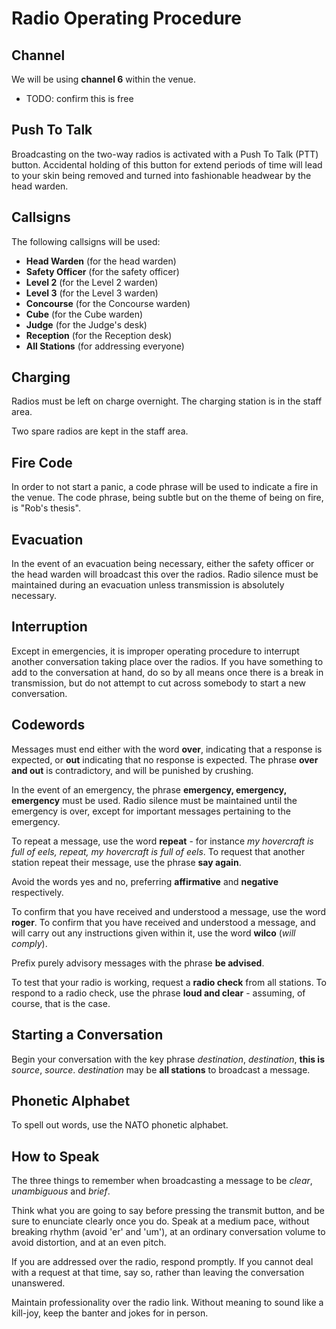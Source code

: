 Radio Operating Procedure
=========================

Channel
-------

We will be using **channel 6** within the venue.

* TODO: confirm this is free

Push To Talk
------------

Broadcasting on the two-way radios is activated with a Push To Talk
(PTT) button. Accidental holding of this button for extend periods
of time will lead to your skin being removed and turned into
fashionable headwear by the head warden.

Callsigns
---------

The following callsigns will be used:

* **Head Warden** (for the head warden)
* **Safety Officer** (for the safety officer)
* **Level 2** (for the Level 2 warden)
* **Level 3** (for the Level 3 warden)
* **Concourse** (for the Concourse warden)
* **Cube** (for the Cube warden)
* **Judge** (for the Judge's desk)
* **Reception** (for the Reception desk)
* **All Stations** (for addressing everyone)

Charging
--------

Radios must be left on charge overnight. The charging station is
in the staff area.

Two spare radios are kept in the staff area.

Fire Code
---------

In order to not start a panic, a code phrase will be used to indicate
a fire in the venue. The code phrase, being subtle but on the theme
of being on fire, is "Rob's thesis".

Evacuation
----------

In the event of an evacuation being necessary, either the safety
officer or the head warden will broadcast this over the radios.
Radio silence must be maintained during an evacuation unless
transmission is absolutely necessary.

Interruption
------------

Except in emergencies, it is improper operating procedure to interrupt
another conversation taking place over the radios. If you have
something to add to the conversation at hand, do so by all means
once there is a break in transmission, but do not attempt to cut
across somebody to start a new conversation.

Codewords
---------

Messages must end either with the word **over**, indicating that a
response is expected, or **out** indicating that no response is
expected. The phrase **over and out** is contradictory, and will
be punished by crushing.

In the event of an emergency, the phrase **emergency, emergency,
emergency** must be used. Radio silence must be maintained until
the emergency is over, except for important messages pertaining to
the emergency.

To repeat a message, use the word **repeat** - for instance *my
hovercraft is full of eels, repeat, my hovercraft is full of eels*.
To request that another station repeat their message, use the phrase
**say again**.

Avoid the words yes and no, preferring **affirmative** and **negative**
respectively.

To confirm that you have received and understood a message, use the
word **roger**. To confirm that you have received and understood a
message, and will carry out any instructions given within it, use
the word **wilco** (*will comply*).

Prefix purely advisory messages with the phrase **be advised**.

To test that your radio is working, request a **radio check** from
all stations.  To respond to a radio check, use the phrase **loud
and clear** - assuming, of course, that is the case.

Starting a Conversation
-----------------------

Begin your conversation with the key phrase *destination*,
*destination*, **this is** *source*, *source*. *destination* may
be **all stations** to broadcast a message.

Phonetic Alphabet
-----------------

To spell out words, use the NATO phonetic alphabet.

How to Speak
------------

The three things to remember when broadcasting a message to be
*clear*, *unambiguous* and *brief*.

Think what you are going to say before pressing the transmit button,
and be sure to enunciate clearly once you do. Speak at a medium
pace, without breaking rhythm (avoid 'er' and 'um'), at an ordinary
conversation volume to avoid distortion, and at an even pitch.

If you are addressed over the radio, respond promptly. If you cannot
deal with a request at that time, say so, rather than leaving the
conversation unanswered.

Maintain professionality over the radio link. Without meaning to
sound like a kill-joy, keep the banter and jokes for in person.

